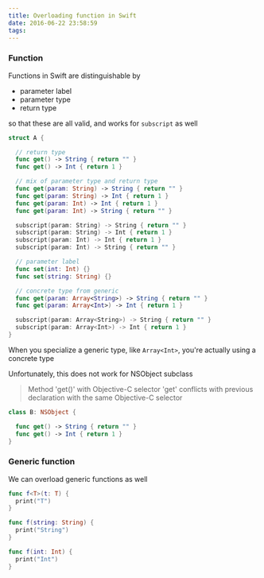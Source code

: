 ```yaml
---
title: Overloading function in Swift
date: 2016-06-22 23:58:59
tags:
---
```


### Function

Functions in Swift are distinguishable by

- parameter label
- parameter type
- return type

so that these are all valid, and works for `subscript` as well

```swift
struct A {

  // return type
  func get() -> String { return "" }
  func get() -> Int { return 1 }

  // mix of parameter type and return type
  func get(param: String) -> String { return "" }
  func get(param: String) -> Int { return 1 }
  func get(param: Int) -> Int { return 1 }
  func get(param: Int) -> String { return "" }

  subscript(param: String) -> String { return "" }
  subscript(param: String) -> Int { return 1 }
  subscript(param: Int) -> Int { return 1 }
  subscript(param: Int) -> String { return "" }

  // parameter label
  func set(int: Int) {}
  func set(string: String) {}

  // concrete type from generic
  func get(param: Array<String>) -> String { return "" }
  func get(param: Array<Int>) -> Int { return 1 }

  subscript(param: Array<String>) -> String { return "" }
  subscript(param: Array<Int>) -> Int { return 1 }
}

```

When you specialize a generic type, like `Array<Int>`, you're actually using a concrete type

Unfortunately, this does not work for NSObject subclass

> Method 'get()' with Objective-C selector 'get' conflicts with previous declaration with the same Objective-C selector

```swift
class B: NSObject {

  func get() -> String { return "" }
  func get() -> Int { return 1 }
}
```

### Generic function

We can overload generic functions as well

```swift
func f<T>(t: T) {
  print("T")
}

func f(string: String) {
  print("String")
}

func f(int: Int) {
  print("Int")
}
```
